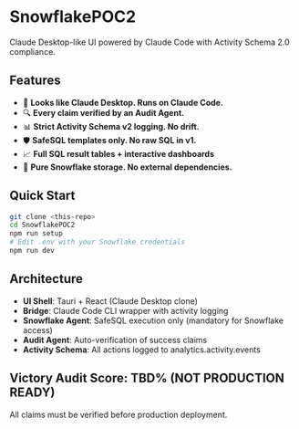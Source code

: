 # SnowflakePOC2

Claude Desktop-like UI powered by Claude Code with Activity Schema 2.0 compliance.

## Features

- 🎯 **Looks like Claude Desktop. Runs on Claude Code.**
- 🔍 **Every claim verified by an Audit Agent.**
- 📊 **Strict Activity Schema v2 logging. No drift.**
- 🛡️ **SafeSQL templates only. No raw SQL in v1.**
- 📈 **Full SQL result tables + interactive dashboards**
- 💾 **Pure Snowflake storage. No external dependencies.**

## Quick Start

```bash
git clone <this-repo>
cd SnowflakePOC2
npm run setup
# Edit .env with your Snowflake credentials
npm run dev
```

## Architecture

- **UI Shell**: Tauri + React (Claude Desktop clone)
- **Bridge**: Claude Code CLI wrapper with activity logging
- **Snowflake Agent**: SafeSQL execution only (mandatory for Snowflake access)
- **Audit Agent**: Auto-verification of success claims
- **Activity Schema**: All actions logged to analytics.activity.events

## Victory Audit Score: TBD% (NOT PRODUCTION READY)

All claims must be verified before production deployment.